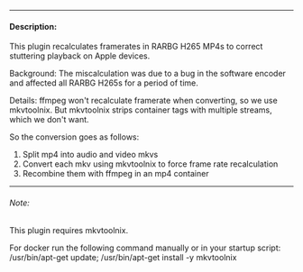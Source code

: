 
---
#### Description:

This plugin recalculates framerates in RARBG H265 MP4s to correct stuttering playback on Apple devices.

Background:
The miscalculation was due to a bug in the software encoder and affected all RARBG H265s for a period of time.

Details:
ffmpeg won't recalculate framerate when converting, so we use mkvtoolnix.
But mkvtoolnix strips container tags with multiple streams, which we don't want.

So the conversion goes as follows:
1. Split mp4 into audio and video mkvs
2. Convert each mkv using mkvtoolnix to force frame rate recalculation
3. Recombine them with ffmpeg in an mp4 container

---
###### Note:
This plugin requires mkvtoolnix.

For docker run the following command manually or in your startup script:
    /usr/bin/apt-get update; /usr/bin/apt-get install -y mkvtoolnix
